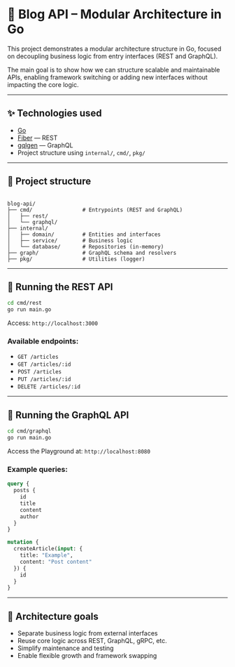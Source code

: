 # 🧱 Blog API – Modular Architecture in Go

This project demonstrates a modular architecture structure in Go, focused on decoupling business logic from entry interfaces (REST and GraphQL).

The main goal is to show how we can structure scalable and maintainable APIs, enabling framework switching or adding new interfaces without impacting the core logic.

---

## ✨ Technologies used

- [Go](https://golang.org)
- [Fiber](https://gofiber.io/) — REST
- [gqlgen](https://gqlgen.com/) — GraphQL
- Project structure using `internal/`, `cmd/`, `pkg/`

---

## 📁 Project structure

```

blog-api/
├── cmd/                # Entrypoints (REST and GraphQL)
│   ├── rest/
│   └── graphql/
├── internal/
│   ├── domain/         # Entities and interfaces
│   ├── service/        # Business logic
│   └── database/       # Repositories (in-memory)
├── graph/              # GraphQL schema and resolvers
├── pkg/                # Utilities (logger)

````

---

## 🚀 Running the REST API

```bash
cd cmd/rest
go run main.go
````

Access: `http://localhost:3000`

### Available endpoints:

* `GET /articles`
* `GET /articles/:id`
* `POST /articles`
* `PUT /articles/:id`
* `DELETE /articles/:id`

---

## 🚀 Running the GraphQL API

```bash
cd cmd/graphql
go run main.go
```

Access the Playground at: `http://localhost:8080`

### Example queries:

```graphql
query {
  posts {
    id
    title
    content
    author
  }
}
```

```graphql
mutation {
  createArticle(input: {
    title: "Example",
    content: "Post content"
  }) {
    id
  }
}
```

---

## 🧪 Architecture goals

* Separate business logic from external interfaces
* Reuse core logic across REST, GraphQL, gRPC, etc.
* Simplify maintenance and testing
* Enable flexible growth and framework swapping
